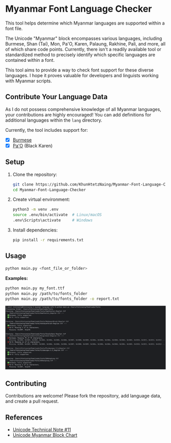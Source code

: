 
# Myanmar Font Language Checker

This tool helps determine which Myanmar languages are supported within a font file.

The Unicode "Myanmar" block encompasses various languages, including Burmese, Shan (Tai), Mon, Pa'O, Karen, Palaung, Rakhine, Pali, and more, all of which share code points. Currently, there isn't a readily available tool or standardized method to precisely identify which specific languages are contained within a font.

This tool aims to provide a way to check font support for these diverse languages. I hope it proves valuable for developers and linguists working with Myanmar scripts.

## Contribute Your Language Data

As I do not possess comprehensive knowledge of all Myanmar languages, your contributions are highly encouraged! You can add definitions for additional languages within the `lang` directory.

Currently, the tool includes support for:

 - [x] [Burmese](https://en.wikipedia.org/wiki/Burmese_language)
 - [x] [Pa'O](https://en.wikipedia.org/wiki/Pa%27O_language) (Black Karen)

## Setup

1.  Clone the repository:
    
    ```bash
    git clone https://github.com/KhunHtetzNaing/Myanmar-Font-Language-Checker.git
    cd Myanmar-Font-Language-Checker
    ```
    
2.  Create virtual environment:
    
    ```bash
    python3 -m venv .env
    source .env/bin/activate  # Linux/macOS
    .env\Scripts\activate     # Windows
    ```
    
3.  Install dependencies:
    
    ```bash
    pip install -r requirements.txt
    ```
    

## Usage

```bash
python main.py <font_file_or_folder>
```

**Examples:**

```bash
python main.py my_font.ttf
python main.py /path/to/fonts_folder
python main.py /path/to/fonts_folder -o report.txt
```
![Example](test.png)

## Contributing

Contributions are welcome! Please fork the repository, add language data, and create a pull request.

## References

-   [Unicode Technical Note #11](https://www.unicode.org/notes/tn11/UTN11_4.pdf)
-   [Unicode Myanmar Block Chart](https://www.unicode.org/charts/PDF/U1000.pdf)
